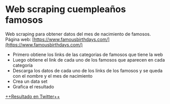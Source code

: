 # Web scraping cuempleaños famosos
Web scraping para obtener datos del mes de nacimiento de famosos.
Página web: [https://www.famousbirthdays.com/](https://www.famousbirthdays.com/)
- Primero obtiene los links de las categorias de famosos que tiene la web
- Luego obtiene el link de cada uno de los famosos que aparecen en cada categoría
- Descarga los datos de cada uno de los links de los famosos y se queda con el nombre y el mes de nacimiento
- Crea un data set
- Grafica el resultado

[++Resultado en Twitter++](https://twitter.com/_Daniel_Nunez/status/1451866471257321475)
